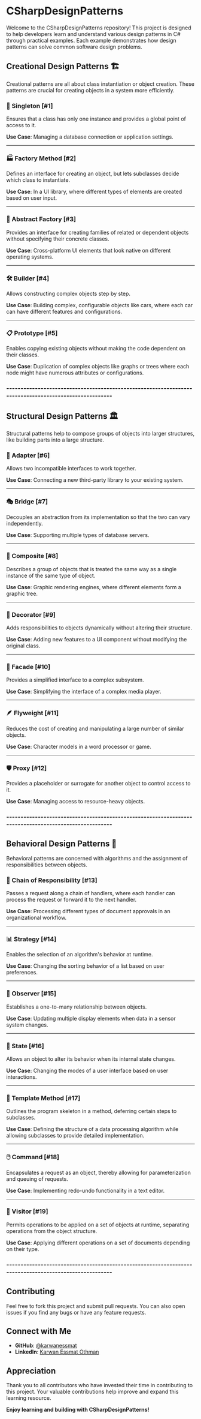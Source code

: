 
# CSharpDesignPatterns

Welcome to the CSharpDesignPatterns repository! This project is designed to help developers learn and understand various design patterns in C# through practical examples. Each example demonstrates how design patterns can solve common software design problems.

## Creational Design Patterns 🏗️

Creational patterns are all about class instantiation or object creation. These patterns are crucial for creating objects in a system more efficiently.

### 🌟 Singleton [#1]

Ensures that a class has only one instance and provides a global point of access to it.

**Use Case**: Managing a database connection or application settings.

---

### 🏭 Factory Method [#2]

Defines an interface for creating an object, but lets subclasses decide which class to instantiate.

**Use Case**: In a UI library, where different types of elements are created based on user input.

---

### 🎨 Abstract Factory [#3]

Provides an interface for creating families of related or dependent objects without specifying their concrete classes.

**Use Case**: Cross-platform UI elements that look native on different operating systems.

---

### 🛠️ Builder [#4]

Allows constructing complex objects step by step.

**Use Case**: Building complex, configurable objects like cars, where each car can have different features and configurations.

---

### 📋 Prototype [#5]

Enables copying existing objects without making the code dependent on their classes.

**Use Case**: Duplication of complex objects like graphs or trees where each node might have numerous attributes or configurations.

### ------------------------------------------------------------------------------------------------------

## Structural Design Patterns 🏛️

Structural patterns help to compose groups of objects into larger structures, like building parts into a large structure.

### 🌉 Adapter [#6]

Allows two incompatible interfaces to work together.

**Use Case**: Connecting a new third-party library to your existing system.

---

### 🎭 Bridge [#7]

Decouples an abstraction from its implementation so that the two can vary independently.

**Use Case**: Supporting multiple types of database servers.

---

### 🌳 Composite [#8]

Describes a group of objects that is treated the same way as a single instance of the same type of object.

**Use Case**: Graphic rendering engines, where different elements form a graphic tree.

---

### 🎁 Decorator [#9]

Adds responsibilities to objects dynamically without altering their structure.

**Use Case**: Adding new features to a UI component without modifying the original class.

---

### 🚪 Facade [#10]

Provides a simplified interface to a complex subsystem.

**Use Case**: Simplifying the interface of a complex media player.

---

### 🪶 Flyweight [#11]

Reduces the cost of creating and manipulating a large number of similar objects.

**Use Case**: Character models in a word processor or game.

---

### 🛡️ Proxy [#12]

Provides a placeholder or surrogate for another object to control access to it.

**Use Case**: Managing access to resource-heavy objects.

### ------------------------------------------------------------------------------------------------------

## Behavioral Design Patterns 🔄

Behavioral patterns are concerned with algorithms and the assignment of responsibilities between objects.

### 🔗 Chain of Responsibility [#13]

Passes a request along a chain of handlers, where each handler can process the request or forward it to the next handler.

**Use Case**: Processing different types of document approvals in an organizational workflow.

---

### 📊 Strategy [#14]

Enables the selection of an algorithm's behavior at runtime.

**Use Case**: Changing the sorting behavior of a list based on user preferences.

---

### 👀 Observer [#15]

Establishes a one-to-many relationship between objects.

**Use Case**: Updating multiple display elements when data in a sensor system changes.

---

### 🔄 State [#16]

Allows an object to alter its behavior when its internal state changes.

**Use Case**: Changing the modes of a user interface based on user interactions.

---

### 📝 Template Method [#17]

Outlines the program skeleton in a method, deferring certain steps to subclasses.

**Use Case**: Defining the structure of a data processing algorithm while allowing subclasses to provide detailed implementation.

---

### 🖱️ Command [#18]

Encapsulates a request as an object, thereby allowing for parameterization and queuing of requests.

**Use Case**: Implementing redo-undo functionality in a text editor.

---

### 🚶 Visitor [#19]

Permits operations to be applied on a set of objects at runtime, separating operations from the object structure.

**Use Case**: Applying different operations on a set of documents depending on their type.

### ------------------------------------------------------------------------------------------------------

## Contributing

Feel free to fork this project and submit pull requests. You can also open issues if you find any bugs or have any feature requests.

## Connect with Me

- **GitHub**: [@karwanessmat](https://github.com/karwanessmat)
- **LinkedIn**: [Karwan Essmat Othman](https://www.linkedin.com/in/karwan-othman/)

## Appreciation

Thank you to all contributors who have invested their time in contributing to this project. Your valuable contributions help improve and expand this learning resource.

**Enjoy learning and building with CSharpDesignPatterns!**
